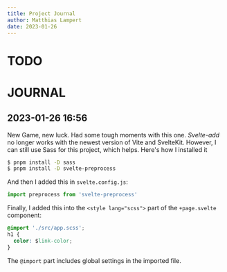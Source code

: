 ```yaml
---
title: Project Journal
author: Matthias Lampert
date: 2023-01-26
---
```


# TODO

# JOURNAL

## 2023-01-26 16:56

New Game, new luck. Had some tough moments with this one. _Svelte-add_ no longer
works with the newest version of Vite and SvelteKit. However, I can still use
Sass for this project, which helps. Here's how I installed it

```bash
$ pnpm install -D sass
$ pnpm install -D svelte-preprocess 
```

And then I added this in `svelte.config.js`:

```javascript
import preprocess from 'svelte-preprocess'
```

Finally, I added this into the `<style lang="scss">` part of the `+page.svelte` component:

```css
@import './src/app.scss';
h1 {
  color: $link-color;
}
```

The `@import` part includes global settings in the imported file.

